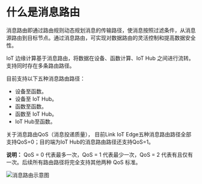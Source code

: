 # 什么是消息路由

消息路由即通过路由规则动态规划消息的传输路径，使消息按照过滤条件，从消息源路由到目标节点。通过消息路由，可实现对数据路由的灵活控制和提高数据安全性。

IoT 边缘计算基于消息路由，将数据在设备、函数计算、IoT Hub 之间进行流转。支持同时存在多条路由路径。

目前支持以下五种消息路由路径：

* 设备至函数。
* 设备至 IoT Hub。
* 函数至函数。
* 函数至 IoT Hub。
* IoT Hub至函数。

关于消息路由QoS（消息投递质量）， 目前Link IoT Edge五种消息路由路径全部支持QoS=0；目的端为IoT Hub的消息路由路径还支持QoS=1。

**说明：** QoS = 0 代表最多一次，QoS = 1 代表最少一次，QoS = 2 代表有且仅有一次。后续所有路由路径将完全支持其他两种 QoS 标准。

![&#x6D88;&#x606F;&#x8DEF;&#x7531;&#x793A;&#x610F;&#x56FE;](https://github.com/caoyingde/iotedge/tree/c697ce413860528d62c9113f91fb2ceb706e7d24/cn.zh-CN/用户指南/消息路由/images/6653_zh-CN.png)

